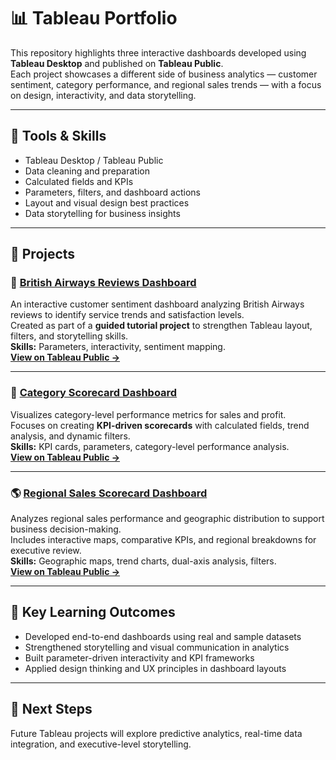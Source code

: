# 📊 Tableau Portfolio

This repository highlights three interactive dashboards developed using **Tableau Desktop** and published on **Tableau Public**.  
Each project showcases a different side of business analytics — customer sentiment, category performance, and regional sales trends — with a focus on design, interactivity, and data storytelling.

---

## 🧰 Tools & Skills
- Tableau Desktop / Tableau Public  
- Data cleaning and preparation  
- Calculated fields and KPIs  
- Parameters, filters, and dashboard actions  
- Layout and visual design best practices  
- Data storytelling for business insights  

---

## 📂 Projects

### 🛫 [British Airways Reviews Dashboard](https://github.com/sarabeshir/tableau-portfolio/tree/main/BritishAirways_Reviews)
An interactive customer sentiment dashboard analyzing British Airways reviews to identify service trends and satisfaction levels.  
Created as part of a **guided tutorial project** to strengthen Tableau layout, filters, and storytelling skills.  
**Skills:** Parameters, interactivity, sentiment mapping.  
**[View on Tableau Public →](https://public.tableau.com/app/profile/sara.beshir5983/viz/BritishAirwarsReviews/Dashboard1)**

---

### 💼 [Category Scorecard Dashboard](https://github.com/sarabeshir/tableau-portfolio/tree/main/CategoryScorecard)
Visualizes category-level performance metrics for sales and profit.  
Focuses on creating **KPI-driven scorecards** with calculated fields, trend analysis, and dynamic filters.  
**Skills:** KPI cards, parameters, category-level performance analysis.  
**[View on Tableau Public →](https://public.tableau.com/app/profile/sara.beshir5983/viz/CategoryScorecard_17545205926530/Dashboard1)**

---

### 🌎 [Regional Sales Scorecard Dashboard](https://github.com/sarabeshir/tableau-portfolio/tree/main/RegionalSalesScorecard)
Analyzes regional sales performance and geographic distribution to support business decision-making.  
Includes interactive maps, comparative KPIs, and regional breakdowns for executive review.  
**Skills:** Geographic maps, trend charts, dual-axis analysis, filters.  
**[View on Tableau Public →](https://public.tableau.com/app/profile/sara.beshir5983/viz/RegionalSalesScorecard_17544983188930/Dashboard1)**

---

## 🎯 Key Learning Outcomes
- Developed end-to-end dashboards using real and sample datasets  
- Strengthened storytelling and visual communication in analytics  
- Built parameter-driven interactivity and KPI frameworks  
- Applied design thinking and UX principles in dashboard layouts  

---

## 🧠 Next Steps
Future Tableau projects will explore predictive analytics, real-time data integration, and executive-level storytelling.
